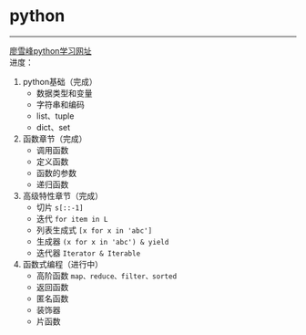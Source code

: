 # python

---


[廖雪峰python学习网址](https://www.liaoxuefeng.com/wiki/1016959663602400)  
进度：
1. python基础（完成）
   - 数据类型和变量
   - 字符串和编码
   - list、tuple
   - dict、set
2. 函数章节（完成）
   - 调用函数
   - 定义函数
   - 函数的参数
   - 递归函数
3. 高级特性章节（完成）
   - 切片 `s[::-1]`
   - 迭代 `for item in L`
   - 列表生成式 `[x for x in 'abc']`
   - 生成器 `(x for x in 'abc') & yield`
   - 迭代器 `Iterator & Iterable`
4. 函数式编程（进行中）
    - 高阶函数 `map、reduce、filter、sorted`
    - 返回函数
    - 匿名函数
    - 装饰器
    - 片函数